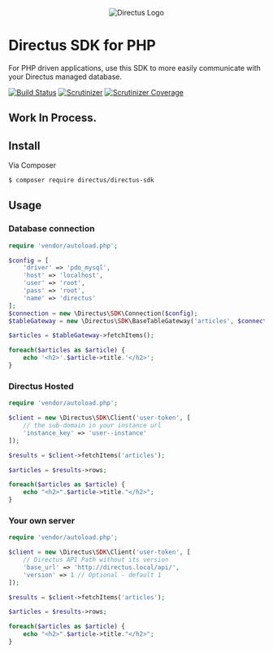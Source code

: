 <p align="center">
<img src="https://s3.amazonaws.com/f.cl.ly/items/3Q2830043H1Y1c1F1K2D/directus-logo-stacked.png" alt="Directus Logo"/>
</p>

# Directus SDK for PHP
For PHP driven applications, use this SDK to more easily communicate with your Directus managed database.

[![Build Status](https://img.shields.io/travis/directus/directus-sdk-php.svg?style=flat-square)](https://travis-ci.org/directus/directus-sdk-php)
[![Scrutinizer](https://img.shields.io/scrutinizer/g/directus/directus-sdk-php.svg?style=flat-square)](https://scrutinizer-ci.com/g/directus/directus-sdk-php)
[![Scrutinizer Coverage](https://img.shields.io/scrutinizer/coverage/g/directus/directus-sdk-php.svg?style=flat-square)](https://scrutinizer-ci.com/g/directus/directus-sdk-php/?branch=master)

## Work In Process.

## Install

Via Composer

``` bash
$ composer require directus/directus-sdk
```

## Usage

### Database connection
``` php
require 'vendor/autoload.php';

$config = [
    'driver' => 'pdo_mysql',
    'host' => 'localhost',
    'user' => 'root',
    'pass' => 'root',
    'name' => 'directus'
];
$connection = new \Directus\SDK\Connection($config);
$tableGateway = new \Directus\SDK\BaseTableGateway('articles', $connection);

$articles = $tableGateway->fetchItems();

foreach($articles as $article) {
    echo '<h2>'.$article->title.'</h2>';
}
```

### Directus Hosted

```php
require 'vendor/autoload.php';

$client = new \Directus\SDK\Client('user-token', [
    // the sub-domain in your instance url
    'instance_key' => 'user--instance'
]);

$results = $client->fetchItems('articles');

$articles = $results->rows;

foreach($articles as $article) {
    echo "<h2>".$article->title."</h2>";
}
```

### Your own server

```php
require 'vendor/autoload.php';

$client = new \Directus\SDK\Client('user-token', [
    // Directus API Path without its version
    'base_url' => 'http://directus.local/api/',
    'version' => 1 // Optional - default 1
]);

$results = $client->fetchItems('articles');

$articles = $results->rows;

foreach($articles as $article) {
    echo "<h2>".$article->title."</h2>";
}
```
